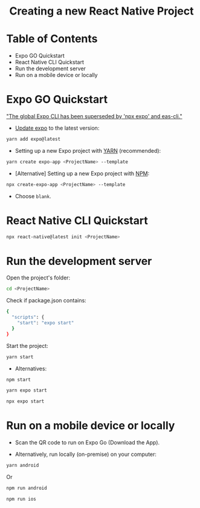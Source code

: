 <div align='center'>
<h1> Creating a new React Native Project </h1>
</div>

# Table of Contents

- Expo GO Quickstart
- React Native CLI Quickstart
- Run the development server
- Run on a mobile device or locally

# Expo GO Quickstart

["The global Expo CLI has been superseded by 'npx expo' and eas-cli."](https://www.npmjs.com/package/expo-cli)

- [Update expo](https://docs.expo.dev/workflow/upgrading-expo-sdk-walkthrough/) to the latest version:

```bash
yarn add expo@latest
```

- Setting up a new Expo project with [YARN](https://reactnative.dev/docs/next/environment-setup?package-manager=yarn&guide=quickstart) (recommended):

```bash
yarn create expo-app <ProjectName> --template
```

- \[Alternative\] Setting up a new Expo project with [NPM](https://reactnative.dev/docs/next/environment-setup?package-manager=npm&guide=quickstart):

```bash
npx create-expo-app <ProjectName> --template
```

- Choose `blank`.

# React Native CLI Quickstart

```bash
npx react-native@latest init <ProjectName>
```

# Run the development server

Open the project's folder:

```bash
cd <ProjectName>
```

Check if package.json contains:

```bash
{
  "scripts": {
    "start": "expo start"
  }
}
```

Start the project:

```bash
yarn start
```

- Alternatives:

```bash
npm start
```
```bash
yarn expo start
```
```bash
npx expo start
```

# Run on a mobile device or locally

- Scan the QR code to run on Expo Go (Download the App).

- Alternatively, run locally (on-premise) on your computer:

```bash
yarn android
```
Or
```bash
npm run android
```
```bash
npm run ios
```
